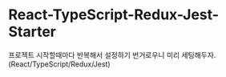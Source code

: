 # React-TypeScript-Redux-Jest-Starter
프로젝트 시작할때마다 반복해서 설정하기 번거로우니 미리 세팅해두자. (React/TypeScript/Redux/Jest)
